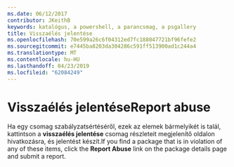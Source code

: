```yaml
---
ms.date: 06/12/2017
contributor: JKeithB
keywords: katalógus, a powershell, a parancsmag, a psgallery
title: Visszaélés jelentése
ms.openlocfilehash: 70e599a26c6f04312ed7fc188047721bf96fefe2
ms.sourcegitcommit: e7445ba8203da304286c591ff513900ad1c244a4
ms.translationtype: MT
ms.contentlocale: hu-HU
ms.lasthandoff: 04/23/2019
ms.locfileid: "62084249"
---
```

# <a name="report-abuse"></a><span data-ttu-id="12e10-103">Visszaélés jelentése</span><span class="sxs-lookup"><span data-stu-id="12e10-103">Report abuse</span></span>

<span data-ttu-id="12e10-104">Ha egy csomag szabályzatsértéséről, ezek az elemek bármelyikét is talál, kattintson a **visszaélés jelentése** csomag részleteit megjelenítő oldalon hivatkozásra, és jelentést készít.</span><span class="sxs-lookup"><span data-stu-id="12e10-104">If you find a package that is in violation of any of these items, click the **Report Abuse** link on the package details page and submit a report.</span></span>
